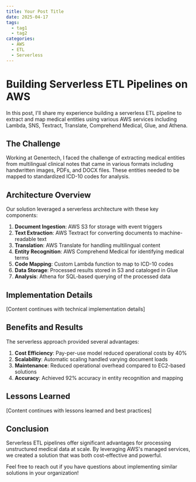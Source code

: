 ```yaml
---
title: Your Post Title
date: 2025-04-17
tags:
  - tag1
  - tag2
categories:
  - AWS
  - ETL
  - Serverless
---
```


# Building Serverless ETL Pipelines on AWS

In this post, I'll share my experience building a serverless ETL pipeline to extract and map medical entities using various AWS services including Lambda, SNS, Textract, Translate, Comprehend Medical, Glue, and Athena.

## The Challenge

Working at Genentech, I faced the challenge of extracting medical entities from multilingual clinical notes that came in various formats including handwritten images, PDFs, and DOCX files. These entities needed to be mapped to standardized ICD-10 codes for analysis.

## Architecture Overview

Our solution leveraged a serverless architecture with these key components:

1. **Document Ingestion**: AWS S3 for storage with event triggers
2. **Text Extraction**: AWS Textract for converting documents to machine-readable text
3. **Translation**: AWS Translate for handling multilingual content
4. **Entity Recognition**: AWS Comprehend Medical for identifying medical terms
5. **Code Mapping**: Custom Lambda function to map to ICD-10 codes
6. **Data Storage**: Processed results stored in S3 and cataloged in Glue
7. **Analysis**: Athena for SQL-based querying of the processed data

## Implementation Details

[Content continues with technical implementation details]

## Benefits and Results

The serverless approach provided several advantages:

1. **Cost Efficiency**: Pay-per-use model reduced operational costs by 40%
2. **Scalability**: Automatic scaling handled varying document loads
3. **Maintenance**: Reduced operational overhead compared to EC2-based solutions
4. **Accuracy**: Achieved 92% accuracy in entity recognition and mapping

## Lessons Learned

[Content continues with lessons learned and best practices]

## Conclusion

Serverless ETL pipelines offer significant advantages for processing unstructured medical data at scale. By leveraging AWS's managed services, we created a solution that was both cost-effective and powerful.

Feel free to reach out if you have questions about implementing similar solutions in your organization!